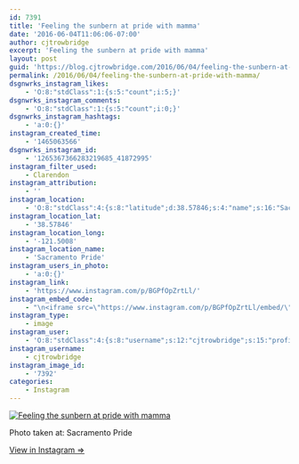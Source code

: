 ```yaml
---
id: 7391
title: 'Feeling the sunbern at pride with mamma'
date: '2016-06-04T11:06:06-07:00'
author: cjtrowbridge
excerpt: 'Feeling the sunbern at pride with mamma'
layout: post
guid: 'https://blog.cjtrowbridge.com/2016/06/04/feeling-the-sunbern-at-pride-with-mamma/'
permalink: /2016/06/04/feeling-the-sunbern-at-pride-with-mamma/
dsgnwrks_instagram_likes:
    - 'O:8:"stdClass":1:{s:5:"count";i:5;}'
dsgnwrks_instagram_comments:
    - 'O:8:"stdClass":1:{s:5:"count";i:0;}'
dsgnwrks_instagram_hashtags:
    - 'a:0:{}'
instagram_created_time:
    - '1465063566'
dsgnwrks_instagram_id:
    - '1265367366283219685_41872995'
instagram_filter_used:
    - Clarendon
instagram_attribution:
    - ''
instagram_location:
    - 'O:8:"stdClass":4:{s:8:"latitude";d:38.57846;s:4:"name";s:16:"Sacramento Pride";s:9:"longitude";d:-121.5008;s:2:"id";i:303982494;}'
instagram_location_lat:
    - '38.57846'
instagram_location_long:
    - '-121.5008'
instagram_location_name:
    - 'Sacramento Pride'
instagram_users_in_photo:
    - 'a:0:{}'
instagram_link:
    - 'https://www.instagram.com/p/BGPfOpZrtLl/'
instagram_embed_code:
    - "\n<iframe src=\"https://www.instagram.com/p/BGPfOpZrtLl/embed/\" width=\"612\" height=\"710\" frameborder=\"0\" scrolling=\"no\" allowtransparency=\"true\" class=\"insta-image-embed\"></iframe>\n"
instagram_type:
    - image
instagram_user:
    - 'O:8:"stdClass":4:{s:8:"username";s:12:"cjtrowbridge";s:15:"profile_picture";s:95:"https://scontent.cdninstagram.com/t51.2885-19/s150x150/13259063_566228746871906_714207650_a.jpg";s:2:"id";s:8:"41872995";s:9:"full_name";s:13:"CJ Trowbridge";}'
instagram_username:
    - cjtrowbridge
instagram_image_id:
    - '7392'
categories:
    - Instagram
---
```


[![Feeling the sunbern at pride with mamma](https://blog.cjtrowbridge.com/wp-content/uploads/2016/06/1465063566-1-1.jpg)](https://www.instagram.com/p/BGPfOpZrtLl/)

Photo taken at: Sacramento Pride

[View in Instagram ⇒](https://www.instagram.com/p/BGPfOpZrtLl/)